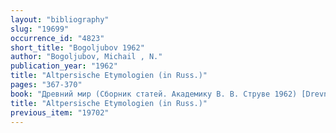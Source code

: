 ```yaml
---
layout: "bibliography"
slug: "19699"
occurrence_id: "4823"
short_title: "Bogoljubov 1962"
author: "Bogoljubov, Michail , N."
publication_year: "1962"
title: "Altpersische Etymologien (in Russ.)"
pages: "367-370"
book: "Древний мир (Сборник статей. Академику В. В. Струве 1962) [Drevnij mir (Sbornik statej. Akademiku V. V. Struve 1962)]"
title: "Altpersische Etymologien (in Russ.)"
previous_item: "19702"
---
```

